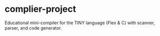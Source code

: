 # complier-project
Educational mini-compiler for the TINY language (Flex &amp; C) with scanner, parser, and code generator.
